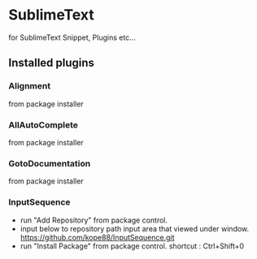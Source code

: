 # SublimeText
for SublimeText Snippet, Plugins etc...

## Installed plugins
### Alignment
from package installer
### AllAutoComplete
from package installer
### GotoDocumentation
from package installer
### InputSequence
+ run "Add Repository" from package control.
+ input below to repository path input area that viewed under window.
    https://github.com/kope88/InputSequence.git
+ run "Install Package" from package control.
    shortcut : Ctrl+Shift+0
